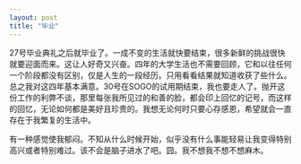```yaml
---
layout: post
title: "毕业"
---
```


27号毕业典礼之后就毕业了。一成不变的生活就快要结束，很多新鲜的挑战很快就要迎面而来。这让人好奇又兴奋。四年的大学生活也不需要回顾，它和以往任何一个阶段都没有区别，仅是人生的一段经历。只用看看结果就知道收获了些什么。总之我对这四年基本满意。30号在SOGO的试用期结束，我也要走人了。抛开这份工作的利弊不谈，那里每张我所见过的和善的脸，都会印上回忆的记号，而这样的回忆，无论如何都是美好且珍贵的。我想无论何时只要心存感恩，希望就会一直存在于我繁复的生活中。  

有一种感觉使我郁闷。不知从什么时候开始，似乎没有什么事能轻易让我变得特别高兴或者特别难过。该不会是脑子进水了吧。囧。我不想我不想不想麻木。  
							  
		
